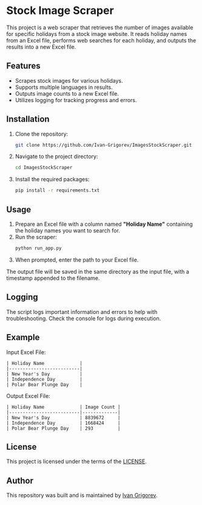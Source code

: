 # Stock Image Scraper

This project is a web scraper that retrieves the number of images available for specific holidays from a stock image website. It reads holiday names from an Excel file, performs web searches for each holiday, and outputs the results into a new Excel file.

## Features
- Scrapes stock images for various holidays.
- Supports multiple languages in results.
- Outputs image counts to a new Excel file.
- Utilizes logging for tracking progress and errors.

## Installation
1. Clone the repository:
    ```bash
    git clone https://github.com/Ivan-Grigorev/ImagesStockScraper.git
    ```
2. Navigate to the project directory:
    ```bash
    cd ImagesStockScraper
    ```
3. Install the required packages:
    ```bash
    pip install -r requirements.txt
    ```

## Usage
1. Prepare an Excel file with a column named **"Holiday Name"** containing the holiday names you want to search for.
2. Run the scraper:
    ```bash
    python run_app.py
    ```
3. When prompted, enter the path to your Excel file.

The output file will be saved in the same directory as the input file, with a timestamp appended to the filename.

## Logging
The script logs important information and errors to help with troubleshooting. Check the console for logs during execution.

## Example
Input Excel File:
```
| Holiday Name             |
|--------------------------|
| New Year's Day           |
| Independence Day         |
| Polar Bear Plunge Day    |
```

Output Excel File:
```
| Holiday Name             | Image Count |
|--------------------------|-------------|
| New Year's Day           | 8839672     |
| Independence Day         | 1668424     |
| Polar Bear Plunge Day    | 293         |
```

## License

This project is licensed under the terms of the [LICENSE](./LICENSE).

## Author

This repository was built and is maintained by [Ivan Grigorev](https://github.com/Ivan-Grigorev).
